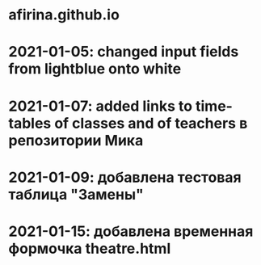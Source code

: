 # afirina.github.io
# 2021-01-05:  changed input fields from lightblue onto white
# 2021-01-07:  added links to time-tables of classes and of teachers в репозитории Мика
# 2021-01-09: добавлена тестовая таблица "Замены"
# 2021-01-15: добавлена временная формочка theatre.html
